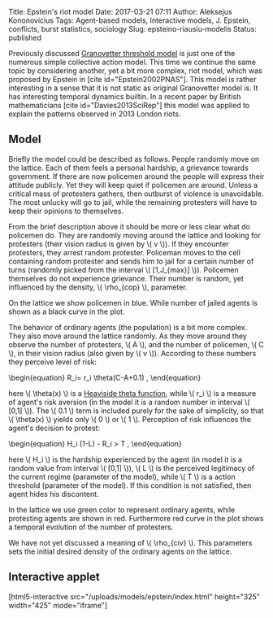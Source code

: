 Title: Epstein's riot model
Date: 2017-03-21 07:11
Author: Aleksejus Kononovicius
Tags: Agent-based models, Interactive models, J. Epstein, conflicts, burst statistics, sociology
Slug: epsteino-riausiu-modelis
Status: published

Previously discussed [Granovetter
threshold
model](/granovetterio-slenksciu-modelis) is
just one of the numerous simple collective action model. This time we
continue the same topic by considering another, yet a bit more complex,
riot model, which was proposed by Epstein in \[cite
id="Epstein2002PNAS"\]. This model is rather interesting in a sense that
it is not static as original Granovetter model is. It has interesting
temporal dynamics builtin. In a recent paper by British mathematicians
\[cite id="Davies2013SciRep"\] this model was applied to explain the
patterns observed in 2013 London riots.<!--more-->

Model
-----

Briefly the model could be described as follows. People randomly move on
the lattice. Each of them feels a personal hardship, a grievance towards
government. If there are now policemen around the people will express
their attitude publicly. Yet they will keep quiet if policemen are
around. Unless a critical mass of protesters gathers, then outburst of
violence is unavoidable. The most unlucky will go to jail, while the
remaining protesters will have to keep their opinions to themselves.

From the brief description above it should be more or less clear what do
policemen do. They are randomly moving around the lattice and looking
for protesters (their vision radius is given by \\\(  v \\\)). If they
encounter protesters, they arrest random protester. Policeman moves to
the cell containing random protester and sends him to jail for a certain
number of turns (randomly picked from the interval \\\(  \[1,J\_{max}\] \\\)). Policemen themselves do not experience grievance. Their
number is random, yet influenced by the density, \\\(  \rho\_{cop} \\\),
parameter.

On the lattice we show policemen in blue. While number of jailed agents
is shown as a black curve in the plot.

The behavior of ordinary agents (the population) is a bit more complex.
They also move around the lattice randomly. As they move around they
observe the number of protesters, \\\(  A \\\), and the number of
policemen, \\\(  C \\\), in their vision radius (also given by \\\( v \\\)). According to these numbers they perceive level of risk:


\begin{equation}
 R\_i= r\_i \theta(C-A+0.1) , 
\end{equation}


here \\\(  \theta(x) \\\) is a [Heaviside theta
function](https://en.wikipedia.org/wiki/Heaviside_step_function), while
\\\(  r\_i \\\) is a measure of agent's risk aversion (in the model it is
a random number in interval \\\(  \[0,1\] \\\)). The \\\(  0.1 \\\) term
is included purely for the sake of simplicity, so that \\\( \theta(x) \\\) yields only \\\(  0 \\\) or \\\(  1 \\\). Perception of risk
influences the agent's decision to protest:


\begin{equation}
 H\_i (1-L) - R\_i &gt; T , 
\end{equation}


here \\\(  H\_i \\\) is the hardship experienced by the agent (in model
it is a random value from interval \\\(  \[0,1\] \\\)), \\\(  L \\\) is
the perceived legitimacy of the current regime (parameter of the model),
while \\\(  T \\\) is a action threshold (parameter of the model). If
this condition is not satisfied, then agent hides his discontent.

In the lattice we use green color to represent ordinary agents, while
protesting agents are shown in red. Furthermore red curve in the plot
shows a temporal evolution of the number of protesters.

We have not yet discussed a meaning of \\\(  \rho\_{civ} \\\). This
parameters sets the initial desired density of the ordinary agents on
the lattice.

Interactive applet
------------------

[html5-interactive
src="/uploads/models/epstein/index.html" height="325"
width="425" mode="iframe"]
